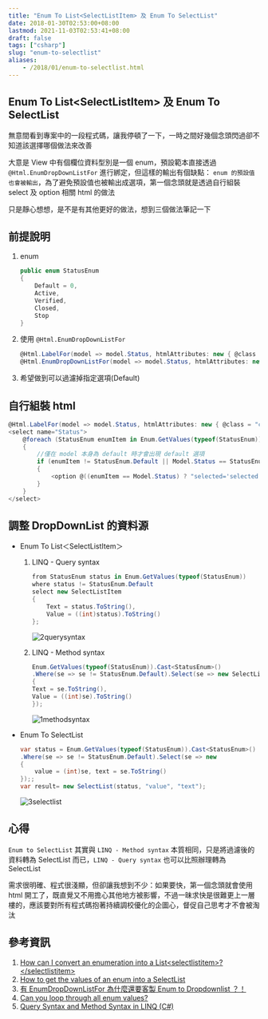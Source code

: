 ```yaml
---
title: "Enum To List<SelectListItem> 及 Enum To SelectList"
date: 2018-01-30T02:53:00+08:00
lastmod: 2021-11-03T02:53:41+08:00
draft: false
tags: ["csharp"]
slug: "enum-to-selectlist"
aliases:
    - /2018/01/enum-to-selectlist.html
---
```

## Enum To List&lt;SelectListItem&gt; 及 Enum To SelectList

無意間看到專案中的一段程式碼，讓我停頓了一下，一時之間好幾個念頭閃過卻不知道該選擇哪個做法來改善

大意是 View 中有個欄位資料型別是一個 enum，預設範本直接透過 `@Html.EnumDropDownListFor` 進行綁定，但這樣的輸出有個缺點： `enum 的預設值也會被輸出`，為了避免預設值也被輸出成選項，第一個念頭就是透過自行組裝 select 及 option 相關 html 的做法

只是靜心想想，是不是有其他更好的做法，想到三個做法筆記一下

## 前提說明

1. enum

    ```cs
    public enum StatusEnum
    {
        Default = 0,
        Active,
        Verified,
        Closed,
        Stop
    }
    ```

2. 使用 `@Html.EnumDropDownListFor`

    ```cs
    @Html.LabelFor(model => model.Status, htmlAttributes: new { @class = "control-label col-md-2" })
    @Html.EnumDropDownListFor(model => model.Status, htmlAttributes: new { @class = "form-control" })
    ```

3. 希望做到可以過濾掉指定選項(Default)

## 自行組裝 html

```cs
@Html.LabelFor(model => model.Status, htmlAttributes: new { @class = "control-label col-md-2" })
<select name="Status">
    @foreach (StatusEnum enumItem in Enum.GetValues(typeof(StatusEnum)))
    {
        //僅在 model 本身為 default 時才會出現 default 選項
        if (enumItem != StatusEnum.Default || Model.Status == StatusEnum.Default)
        {
            <option @((enumItem == Model.Status) ? "selected='selected'" : String.Empty) value="@enumItem">@enumItem.ToString()</option>
        }                        
    }
</select>
```

## 調整 DropDownList 的資料源

* Enum To List＜SelectListItem＞
    1. LINQ - Query syntax

        ```cs
        from StatusEnum status in Enum.GetValues(typeof(StatusEnum))
        where status != StatusEnum.Default
        select new SelectListItem
        {
            Text = status.ToString(),
            Value = ((int)status).ToString()
        };
        ```

        ![2querysyntax](https://user-images.githubusercontent.com/3851540/35528013-74bd794e-0567-11e8-8039-c6bf581bb31d.png)

    2. LINQ - Method syntax

        ```cs
        Enum.GetValues(typeof(StatusEnum)).Cast<StatusEnum>()
        .Where(se => se != StatusEnum.Default).Select(se => new SelectListItem
        {
        Text = se.ToString(),
        Value = ((int)se).ToString()
        });
        ```

        ![1methodsyntax](https://user-images.githubusercontent.com/3851540/35528012-7490c85e-0567-11e8-9546-1c7aca4cec7f.png)

* Enum To SelectList

    ```cs
    var status = Enum.GetValues(typeof(StatusEnum)).Cast<StatusEnum>()
    .Where(se => se != StatusEnum.Default).Select(se => new 
    {
        value = (int)se, text = se.ToString()
    });;
    var result= new SelectList(status, "value", "text");
    ```

    ![3selectlist](https://user-images.githubusercontent.com/3851540/35528014-74ea1a30-0567-11e8-9f6c-f029839e616a.png)

## 心得

`Enum to SelectList` 其實與 `LINQ - Method syntax` 本質相同，只是將過濾後的資料轉為 SelectList 而已，`LINQ - Query syntax` 也可以比照辦理轉為 SelectList

需求很明確、程式很淺顯，但卻讓我想到不少：如果要快，第一個念頭就會使用 html 開工了，既直覺又不用擔心其他地方被影響，不過一昧求快是很難更上一層樓的，應該要對所有程式碼抱著持續調校優化的企圖心，督促自己思考才不會被淘汰

## 參考資訊

1. [How can I convert an enumeration into a List\<selectlistitem>?\</selectlistitem>](https://stackoverflow.com/questions/3489453/how-can-i-convert-an-enumeration-into-a-listselectlistitem)
2. [How to get the values of an enum into a SelectList](https://stackoverflow.com/questions/1110070/how-to-get-the-values-of-an-enum-into-a-selectlist)
3. [有 EnumDropDownListFor 為什麼還要客製 Enum to Dropdownlist ？！](/2017/02/customize-asp-dot-net-mvc-enum-to-dropdownlist.html)
4. [Can you loop through all enum values?](https://stackoverflow.com/questions/972307/can-you-loop-through-all-enum-values)
5. [Query Syntax and Method Syntax in LINQ (C#)](https://docs.microsoft.com/en-us/dotnet/csharp/programming-guide/concepts/linq/query-syntax-and-method-syntax-in-linq?WT.mc_id=DOP-MVP-5002594)
